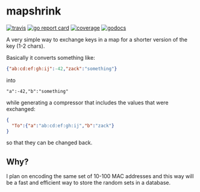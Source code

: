 # mapshrink

[![travis](https://travis-ci.org/schollz/mapshrink.svg?branch=master)](https://travis-ci.org/schollz/mapshrink) 
[![go report card](https://goreportcard.com/badge/github.com/schollz/mapshrink)](https://goreportcard.com/report/github.com/schollz/mapshrink) 
[![coverage](https://img.shields.io/badge/coverage-92%25-brightgreen.svg)](https://gocover.io/github.com/schollz/mapshrink)
[![godocs](https://godoc.org/github.com/schollz/mapshrink?status.svg)](https://godoc.org/github.com/schollz/mapshrink) 

A very simple way to exchange keys in a map for a shorter version of the key (1-2 chars).

Basically it converts something like:

```json
{"ab:cd:ef:gh:ij":-42,"zack":"something"}
```

into

```
"a":-42,"b":"something"
```

while generating a compressor that includes the values that were exchanged:

```json
{
  "To":{"a":"ab:cd:ef:gh:ij","b":"zack"}
}
```

so that they can be changed back.

## Why?

I plan on encoding the same set of 10-100 MAC addresses and this way will be a fast and efficient way to store the random sets in a database.

